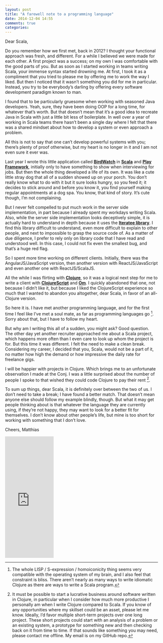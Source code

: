 ```yaml
---
layout: post
title: "A farewell note to a programming language"
date: 2014-12-04 14:55
comments: true
categories: 
---
```

Dear Scala, 

Do you remember how we first met, back in 2012? I thought your functional approach was fresh, and different. For a while I believed we were made for each other. A first project was a success; on my own I was comfortable with the good parts of you. But as soon as I started working in teams writing Scala, your immense syntax started drowning me. At first, I took it as a compliment that you tried to please me by offering me to work the way I liked. But then I noticed that it wasn’t something you did for me in particular. Instead, you try to be everybody’s darling by offering every software development paradigm known to man.

<!-- more -->

I found that to be particularly gruesome when working with seasoned Java developers. Yeah, sure, they have been doing OOP for a long time, for whatever that’s worth. But that doesn’t mean that it’s a good idea to recreate Java in Scala with just a little bit less of boilerplate. In well over a year of working in Scala teams there hasn’t been a single day where I felt that there was a shared mindset about how to develop a system or even approach a problem.

All this is not to say that one can’t develop powerful systems with you; there’s plenty of proof otherwise, but my heart is no longer in it and I am not even sure it ever was.

Last year I wrote this little application called **[BirdWatch](https://github.com/matthiasn/BirdWatch)** in **[Scala](http://www.scala-lang.org/)** and **[Play Framework](https://www.playframework.com)**, initially only to have something to show when interviewing for jobs. But then the whole thing developed a life of its own. It was like a cute little stray dog that all of a sudden showed up on your porch. You don’t really know what to do with it but it sure looks hungry, so you feed it; it decides to stick around and before you know it, you find yourself making regular appointments at a dog spa. You know, that kind of story. It’s cute though, I’m not complaining.

But I never felt compelled to put much work in the server side implementation, in part because I already spent my workdays writing Scala. Also, while the server side implementation looks deceptively simple, it is actually hard to understand in depth because it uses the **[Iteratee library](https://www.playframework.com/documentation/2.2.x/Iteratees)**. I find this library difficult to understand, even more difficult to explain to other people, and next to impossible to grasp the source code of. As a matter of due diligence, I prefer to rely only on library code that I have read and understood well. In this case, I could not fix even the smallest bug, and that’s a huge red flag.

So I spent more time working on different clients. Initially, there was the AngularJS/JavaScript version, then another version with ReactJS/JavaScript and even another one with ReactJS/ScalaJS.

All the while I was flirting with **[Clojure](http://clojure.org/)**, so it was a logical next step for me to write a client with **[ClojureScript](https://github.com/clojure/clojurescript)** and **[Om](https://github.com/swannodette/om)**. I quickly abandoned that one, not because I didn’t like it, but because I liked the ClojureScript experience so much that I wanted to abandon you altogether, dear Scala, in favor of an all-Clojure version.

So here it is. I have met another programming language, and for the first time I feel like I’ve met a soul mate, as far as programming languages go [^1]. Sorry about that, but I have to follow my heart.

But why am I writing this all of a sudden, you might ask? Good question. The other day yet another recruiter approached me about a Scala project, which happens more often than I even care to look up whom the project is for. But this time it was different. I felt the need to make a clean break. Considering my career, I decided that you, Scala, would not be a part of it, no matter how high the demand or how impressive the daily rate for freelance gigs.

I will be happier with projects in Clojure. Which brings me to an unfortunate observation I made at the Conj. I was a little surprised about the number of people I spoke to that wished they could code Clojure to pay their rent [^2].

To sum up things, dear Scala, it is definitely over between the two of us. I don’t need to take a break; I have found a better match. That doesn’t mean anyone else should follow my example blindly, though. But what it may get people thinking about is that whatever the language they are currently using, if they’re not happy, they may want to look for a better fit for themselves. I don’t know about other people’s life, but mine is too short for working with something that I don’t love.

Cheers,
Matthias

<iframe width="160" height="400" src="https://leanpub.com/building-a-system-in-clojure/embed" frameborder="0" allowtransparency="true"></iframe>

[^1]: The whole LISP / S-expression / homoiconicity thing seems very compatible with the operating system of my brain, and I also feel that constraint is bliss. There aren’t nearly as many ways to write idiomatic Clojure as there are ways to write a Scala program.

[^2]: It must be possible to start a lucrative business around software written in Clojure, in particular when I consider how much more productive I personally am when I write Clojure compared to Scala. If you know of any opportunities where my skillset could be an asset, please let me know. Ideally, I’d favor multiple short-term projects over one long project. These short projects could start with an analysis of a problem or an existing system, a prototype for something new and then checking back on it from time to time. If that sounds like something you may need, please contact me offline. My email is on my GitHub repo.
